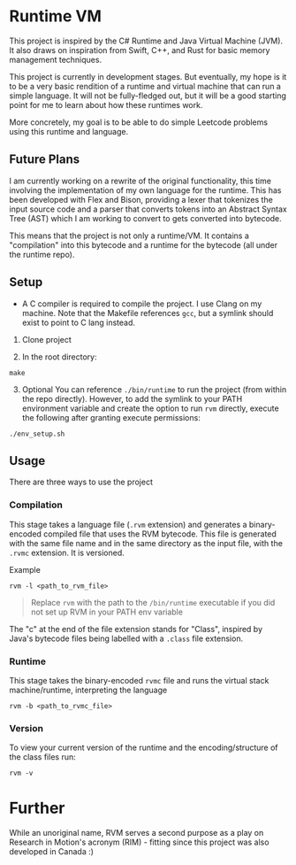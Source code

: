 # Runtime VM

This project is inspired by the C# Runtime and Java Virtual Machine (JVM). It also draws on inspiration from Swift, C++, and Rust for basic memory management techniques.

This project is currently in development stages. But eventually, my hope is it to be a very basic rendition of a runtime and virtual machine that can run a simple language. It will not be fully-fledged out, but it will be a good starting point for me to learn about how these runtimes work.

More concretely, my goal is to be able to do simple Leetcode problems using this runtime and language.

## Future Plans
I am currently working on a rewrite of the original functionality, this time involving the implementation of my own language for the runtime. This has been developed with Flex and Bison, providing a lexer that tokenizes the input source code and a parser that converts tokens into an Abstract Syntax Tree (AST) which I am working to convert to gets converted into bytecode. 

This means that the project is not only a runtime/VM. It contains a "compilation" into this bytecode and a runtime for the bytecode (all under the runtime repo).


## Setup
- A C compiler is required to compile the project. I use Clang on my machine. Note that the Makefile references `gcc`, but a symlink should exist to point to C lang instead.

1. Clone project

2. In the root directory:
```
make
```

3. Optional
You can reference `./bin/runtime` to run the project (from within the repo directly). However, to add the symlink to your PATH environment variable and create the option to run `rvm` directly, execute the following after granting execute permissions: 

```
./env_setup.sh
```

## Usage

There are three ways to use the project

### Compilation
This stage takes a language file (`.rvm` extension) and generates a binary-encoded compiled file that uses the RVM bytecode. This file is generated with the same file name and in the same directory as the input file, with the `.rvmc` extension. It is versioned.

Example
```
rvm -l <path_to_rvm_file>
```
> Replace `rvm` with the path to the `/bin/runtime` executable if you did not set up RVM in your PATH env variable

The "c" at the end of the file extension stands for "Class", inspired by Java's bytecode files being labelled with a `.class` file extension.


### Runtime
This stage takes the binary-encoded `rvmc` file and runs the virtual stack machine/runtime, interpreting the language

```
rvm -b <path_to_rvmc_file>
```

### Version
To view your current version of the runtime and the encoding/structure of the class files run: 

```
rvm -v
```

# Further

While an unoriginal name, RVM serves a second purpose as a play on Research in Motion's acronym (RIM) - fitting since this project was also developed in Canada :) 